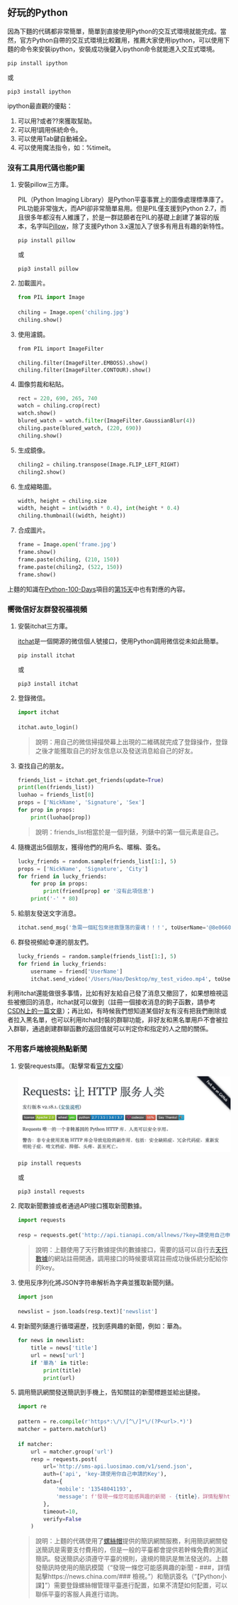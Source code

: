 ## 好玩的Python

因為下麵的代碼都非常簡單，簡單到直接使用Python的交互式環境就能完成。當然，官方Python自帶的交互式環境比較難用，推薦大家使用ipython，可以使用下麵的命令來安裝ipython，安裝成功後鍵入ipython命令就能進入交互式環境。

```Shell
pip install ipython
```

或

```Shell
pip3 install ipython
```

ipython最直觀的優點：

1. 可以用?或者??來獲取幫助。
2. 可以用!調用係統命令。
3. 可以使用Tab鍵自動補全。
4. 可以使用魔法指令，如：%timeit。

### 沒有工具用代碼也能P圖

1. 安裝pillow三方庫。

   PIL（Python Imaging Library）是Python平臺事實上的圖像處理標準庫了。PIL功能非常強大，而API卻非常簡單易用。但是PIL僅支援到Python 2.7，而且很多年都沒有人維護了，於是一群誌願者在PIL的基礎上創建了兼容的版本，名字叫[Pillow](https://github.com/python-pillow/Pillow)，除了支援Python 3.x還加入了很多有用且有趣的新特性。

   ```Shell
   pip install pillow
   ```

   或

   ```Shell
   pip3 install pillow
   ```

2. 加載圖片。

   ```Python
   from PIL import Image
   
   chiling = Image.open('chiling.jpg')
   chiling.show()
   ```

3. 使用濾鏡。

   ```Shell
   from PIL import ImageFilter
   
   chiling.filter(ImageFilter.EMBOSS).show()
   chiling.filter(ImageFilter.CONTOUR).show()
   ```

4. 圖像剪裁和粘貼。

   ```Python
   rect = 220, 690, 265, 740 
   watch = chiling.crop(rect)
   watch.show()
   blured_watch = watch.filter(ImageFilter.GaussianBlur(4))
   chiling.paste(blured_watch, (220, 690))
   chiling.show()
   ```

5. 生成鏡像。

   ```Python
   chiling2 = chiling.transpose(Image.FLIP_LEFT_RIGHT)
   chiling2.show()
   ```

6. 生成縮略圖。

   ```Python
   width, height = chiling.size
   width, height = int(width * 0.4), int(height * 0.4)
   chiling.thumbnail((width, height))
   ```

7. 合成圖片。

   ```Python
   frame = Image.open('frame.jpg')
   frame.show()
   frame.paste(chiling, (210, 150))
   frame.paste(chiling2, (522, 150))
   frame.show()
   ```

上麵的知識在[Python-100-Days](https://github.com/jackfrued/Python-100-Days)項目的[第15天](<https://github.com/jackfrued/Python-100-Days/blob/master/Day01-15/15.%E5%9B%BE%E5%83%8F%E5%92%8C%E5%8A%9E%E5%85%AC%E6%96%87%E6%A1%A3%E5%A4%84%E7%90%86.md>)中也有對應的內容。

### 嚮微信好友群發祝福視頻

1. 安裝itchat三方庫。

   [itchat](<https://itchat.readthedocs.io/zh/latest/>)是一個開源的微信個人號接口，使用Python調用微信從未如此簡單。

   ```Shell
   pip install itchat
   ```

   或

   ```Shell
   pip3 install itchat
   ```

2. 登錄微信。

   ```Python
   import itchat
   
   itchat.auto_login()
   ```

   > 說明：用自己的微信掃描熒幕上出現的二維碼就完成了登錄操作，登錄之後才能獲取自己的好友信息以及發送消息給自己的好友。

3. 查找自己的朋友。

   ```Python
   friends_list = itchat.get_friends(update=True)
   print(len(friends_list))
   luohao = friends_list[0]
   props = ['NickName', 'Signature', 'Sex']
   for prop in props:
       print(luohao[prop])
   ```

   > 說明：friends_list相當於是一個列錶，列錶中的第一個元素是自己。

4. 隨機選出5個朋友，獲得他們的用戶名、暱稱、簽名。

   ```Python
   lucky_friends = random.sample(friends_list[1:], 5) 
   props = ['NickName', 'Signature', 'City']
   for friend in lucky_friends:
       for prop in props:
           print(friend[prop] or '沒有此項信息')    
       print('-' * 80)
   ```

5. 給朋友發送文字消息。

   ```Python
   itchat.send_msg('急需一個紅包來拯救墮落的靈魂！！！', toUserName='@8e06606db03f0e28d0ff884083f727e6')
   ```

6. 群發視頻給幸運的朋友們。

   ```Python
   lucky_friends = random.sample(friends_list[1:], 5) 
   for friend in lucky_friends:
       username = friend['UserName']
       itchat.send_video('/Users/Hao/Desktop/my_test_video.mp4', toUserName=username)
   ```

利用itchat還能做很多事情，比如有好友給自己發了消息又撤回了，如果想檢視這些被撤回的消息，itchat就可以做到（註冊一個接收消息的鉤子函數，請參考[CSDN上的一篇文章](<https://blog.csdn.net/enweitech/article/details/79585043>)）；再比如，有時候我們想知道某個好友有沒有把我們刪除或者拉入黑名單，也可以利用itchat封裝的群聊功能，非好友和黑名單用戶不會被拉入群聊，通過創建群聊函數的返回值就可以判定你和指定的人之間的關係。

### 不用客戶端檢視熱點新聞

1. 安裝requests庫。（點擊常看[官方文檔](<https://2.python-requests.org/zh_CN/latest/>)）

   ![](./res/requests.png)

   ```Shell
   pip install requests
   ```

   或

   ```Shell
   pip3 install requests
   ```

2. 爬取新聞數據或者通過API接口獲取新聞數據。

   ```Python
   import requests
   
   resp = requests.get('http://api.tianapi.com/allnews/?key=請使用自己申請的Key&col=7&num=50')
   ```

   > 說明：上麵使用了天行數據提供的數據接口，需要的話可以自行去[天行數據](<https://www.tianapi.com/>)的網站註冊開通，調用接口的時候要填寫註冊成功後係統分配給你的key。

3. 使用反序列化將JSON字符串解析為字典並獲取新聞列錶。

   ```Python
   import json
   
   newslist = json.loads(resp.text)['newslist']
   ```

4. 對新聞列錶進行循環遍歷，找到感興趣的新聞，例如：華為。

   ```Python
   for news in newslist:
       title = news['title']
       url = news['url']
       if '華為' in title:
           print(title)
           print(url)
   ```

5. 調用簡訊網關發送簡訊到手機上，告知關註的新聞標題並給出鏈接。

   ```Python
   import re
   
   pattern = re.compile(r'https*:\/\/[^\/]*\/(?P<url>.*)') 
   matcher = pattern.match(url)
   
   if matcher:
       url = matcher.group('url')
       resp = requests.post(
           url='http://sms-api.luosimao.com/v1/send.json',
           auth=('api', 'key-請使用你自己申請的Key'),
           data={
               'mobile': '13548041193',
               'message': f'發現一條您可能感興趣的新聞 - {title}，詳情點擊https://news.china.com/{url} 檢視。【Python小課】'
           },
           timeout=10,
           verify=False
       )
   ```

   > 說明：上麵的代碼使用了[螺絲帽](<https://luosimao.com/>)提供的簡訊網關服務，利用簡訊網關發送簡訊是需要支付費用的，但是一般的平臺都會提供若幹條免費的測試簡訊。發送簡訊必須遵守平臺的規則，違規的簡訊是無法發送的。上麵發簡訊時使用的簡訊模闆（“發現一條您可能感興趣的新聞 - ###，詳情點擊https://news.china.com/### 檢視。”）和簡訊簽名（“【Python小課】”）需要登錄螺絲帽管理平臺進行配置，如果不清楚如何配置，可以聯係平臺的客服人員進行谘詢。

